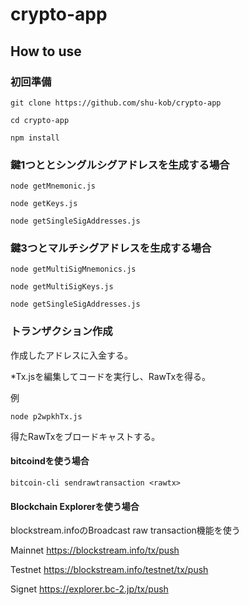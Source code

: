 # crypto-app

## How to use

### 初回準備

```
git clone https://github.com/shu-kob/crypto-app

cd crypto-app

npm install
```


### 鍵1つととシングルシグアドレスを生成する場合

```
node getMnemonic.js

node getKeys.js

node getSingleSigAddresses.js
```

### 鍵3つとマルチシグアドレスを生成する場合

```
node getMultiSigMnemonics.js

node getMultiSigKeys.js

node getSingleSigAddresses.js
```

### トランザクション作成

作成したアドレスに入金する。

*Tx.jsを編集してコードを実行し、RawTxを得る。

例

```
node p2wpkhTx.js
```

得たRawTxをブロードキャストする。

#### bitcoindを使う場合

```
bitcoin-cli sendrawtransaction <rawtx>
```

#### Blockchain Explorerを使う場合

blockstream.infoのBroadcast raw transaction機能を使う

Mainnet
https://blockstream.info/tx/push

Testnet
https://blockstream.info/testnet/tx/push

Signet
https://explorer.bc-2.jp/tx/push
